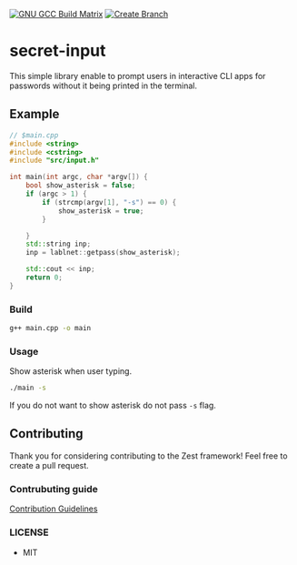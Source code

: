 [![GNU GCC Build Matrix](https://github.com/zestframework/secret-input/actions/workflows/build.yml/badge.svg)](https://github.com/zestframework/secret-input/actions/workflows/build.yml)
[![Create Branch](https://github.com/zestframework/secret-input/actions/workflows/branch.yml/badge.svg)](https://github.com/zestframework/secret-input/actions/workflows/branch.yml)

# secret-input

This simple library enable to prompt users in interactive CLI apps for passwords without it being printed in the terminal.

## Example
```cpp
// $main.cpp
#include <string>
#include <cstring>
#include "src/input.h"

int main(int argc, char *argv[]) {
    bool show_asterisk = false;
    if (argc > 1) {
        if (strcmp(argv[1], "-s") == 0) {
            show_asterisk = true;
        }

    }
    std::string inp;
    inp = lablnet::getpass(show_asterisk);

    std::cout << inp;
    return 0;
}
```

### Build

```bash
g++ main.cpp -o main
```
### Usage
Show asterisk when user typing.
```bash
./main -s
```
If you do not want to show asterisk do not pass `-s` flag.

## Contributing

Thank you for considering contributing to the Zest framework! Feel free to create a pull request.
###  Contrubuting guide
[Contribution Guidelines](https://github.com/zestframework/secret-input/blob/main/CONTRIBUTING.md)

### LICENSE
- MIT
